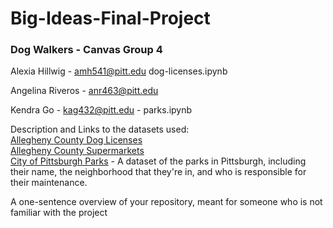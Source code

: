 # Big-Ideas-Final-Project

<h3> Dog Walkers - 
Canvas Group 4 </h3>

Alexia Hillwig - amh541@pitt.edu
  dog-licenses.ipynb

Angelina Riveros - anr463@pitt.edu
  
Kendra Go - kag432@pitt.edu - parks.ipynb


Description and Links to the datasets used: <br>
[Allegheny County Dog Licenses](https://data.wprdc.org/dataset/allegheny-county-dog-licenses/resource/ecedb5a4-4e9d-469b-8cde-2673ee48c482) <br>
[Allegheny County Supermarkets](https://data.wprdc.org/dataset/allegheny-county-supermarkets-convenience-stores/resource/626357fa-c95d-465f-9a02-3121655b2b78) <br>
[City of Pittsburgh Parks](https://data.wprdc.org/dataset/parks/resource/fa329e3d-89ff-4708-8ddf-81bfedcad11d) - A dataset of the parks in Pittsburgh, including their name, the neighborhood that they're in, and who is responsible for their maintenance.

A one-sentence overview of your repository, meant for someone who is not familiar with the project
